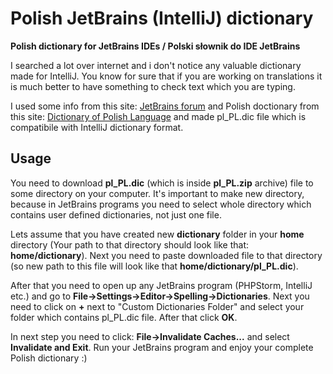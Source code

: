 # Polish JetBrains (IntelliJ) dictionary
**Polish dictionary for JetBrains IDEs / Polski słownik do IDE JetBrains**

I searched a lot over internet and i don't notice any valuable dictionary made for IntelliJ. You know for sure that if you are working on translations it is much better to have something to check text which you are typing.

I used some info from this site: [JetBrains forum](https://intellij-support.jetbrains.com/hc/en-us/community/posts/205803169-How-to-install-dictionary-polish-example) and Polish doctionary from this site: [Dictionary of Polish Language](https://sjp.pl/slownik/odmiany/) and made pl_PL.dic file which is compatibile with IntelliJ dictionary format.

## Usage

You need to download **pl_PL.dic** (which is inside **pl_PL.zip** archive) file to some directory on your computer. It's important to make new directory, because in JetBrains programs you need to select whole directory which contains user defined dictionaries, not just one file.

Lets assume that you have created new **dictionary** folder in your **home** directory (Your path to that directory should look like that: **home/dictionary**). Next you need to paste downloaded file to that directory (so new path to this file will look like that **home/dictionary/pl_PL.dic**).

After that you need to open up any JetBrains program (PHPStorm, IntelliJ etc.) and go to **File->Settings->Editor->Spelling->Dictionaries**. Next you need to click on **+** next to "Custom Dictionaries Folder" and select your folder which contains pl_PL.dic file. After that click **OK**.

In next step you need to click: **File->Invalidate Caches...** and select **Invalidate and Exit**. Run your JetBrains program and enjoy your complete Polish dictionary :)
